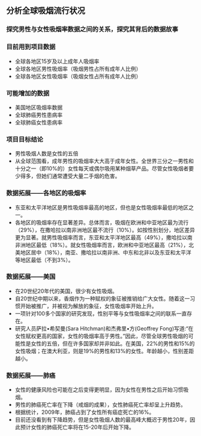 ## 分析全球吸烟流行状况
### 探究男性与女性吸烟率数据之间的关系，探究其背后的数据故事

### 目前用到项目数据
* 全球各地区15岁及以上成年人吸烟率
* 全球各地区男性吸烟率（吸烟男性占所有成年人比例）
* 全球各地区女性吸烟率（吸烟女性占所有成年人比例）

### 可能增加的数据
* 美国地区吸烟率数据
* 全球肺癌男性患病率
* 全球肺癌女性患病率

### 项目目标结论
* 男性吸烟人数是女性的五倍
* 从全球范围看，成年男性的吸烟率大大高于成年女性。全世界三分之一男性和十分之一（即10%的）女性每天或偶尔吸用某种烟草产品。尽管女性吸烟者要少得多，但她们通常遭受大量二手烟的危害。

### 数据拓展——各地区的吸烟率
* 东亚和太平洋地区是男性吸烟率最高的地区，但也是女性吸烟率最低的地区之一。
* 各地区的吸烟率存在显著差异。总体而言，吸烟在欧洲和中亚地区最为流行（29%），在撒哈拉以南非洲地区最不流行（10%）。如按性别划分，地区差异更为显著。就男性吸烟率而言，东亚和太平洋地区最高（49%），撒哈拉以南非洲地区最低（18%）。就女性吸烟率而言，欧洲和中亚地区最高（21%），北美地区居中（18%），南亚、撒哈拉以南非洲、中东和北非以及东亚和太平洋等地区最低（不到3%）。


### 数据拓展——美国
* 在20世纪20年代的美国，很少有女性吸烟。
* 自20世纪中期以来，香烟作为一种赋权的象征被推销给广大女性。随着这一习惯开始被推广，并被视为解放的象征，女性吸烟率开始上升。
* 一项针对100多个国家的研究发现，性别平等与女性吸烟率之间的联系一直存在。
* 研究人员萨拉•希契曼(Sara Hitchman)和杰弗里•方(Geoffrey Fong)写道:“在女性赋权更高的国家，女性的吸烟率高于男性。”因此，尽管全球男性吸烟的可能性是女性的五倍，但在许多国家却并非如此。在美国，22%的男性和15%的女性吸烟；在澳大利亚，则是19%的男性和13%的女性。年龄越小，性别差距越小。

### 数据拓展——肺癌
* 女性的健康风险也可能在之后变得更明显，因为女性在男性之后开始习惯吸烟。
* 男性的肺癌死亡率在下降（戒烟的成果），女性肺癌死亡率却呈上升趋势。
* 根据统计，2009年，肺癌占到了女性所有癌症死亡的16%。
* 目前还没看到有下降趋势，但是女性吸烟人数的最高峰大概迟于男性20年，因此预计女性的肺癌死亡率将在15-20年后开始下降。


